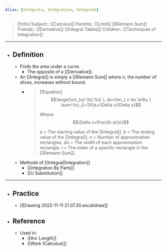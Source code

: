 ```yaml
---
Alias: [Integrals, Integration, Integrate]
---
```

> [!Info]
> Subject:: [[Calculus]]
> Parents:: [[Limit]] [[Riemann Sum]]
> Friends:: [[Derivative]] [[Integral Tables]]
> Children:: [[Techniques of Integration]]
---
- ## Definition
	- Finds the area under a curve.
		- The opposite of a [[Derivative]].
	- An [[Integral]] is simply a [[Riemann Sum]] where $n$, the number of slices, increases without bound.
		- > [!Equation]
		  > $$\large{\int_{a}^{b} f(x) \, dx=\lim_{ n \to \infty } \sum^{n}_{i=1}f(a+i\Delta x)\Delta x}$$
		  > 
		  > Where: $$\Delta x=\frac{b-a}{n}$$
		  > 
		  > $a$ = The starting value of the [[Integral]].
		  > $b$ = The ending value of the [[Integral]].
		  > $n$ = Number of approximation rectangles.
		  > $\Delta x$ = The width of each approximation rectangle.
		  > $i$ = The index of a specific rectangle in the [[Riemann Sum]].
	- Methods of [[Integral|Integration]]
		- [[Integration By Parts]]
		- [[U Substitution]]
---
- ## Practice
	- [[Drawing 2022-11-11 21.07.30.excalidraw]]
- ## Reference
	- Used in:
		- [[Arc Length]]
		- [[Work (Calculus)]]